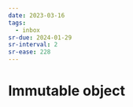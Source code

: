 ```yaml
---
date: 2023-03-16
tags:
  - inbox
sr-due: 2024-01-29
sr-interval: 2
sr-ease: 228
---
```


# Immutable object
